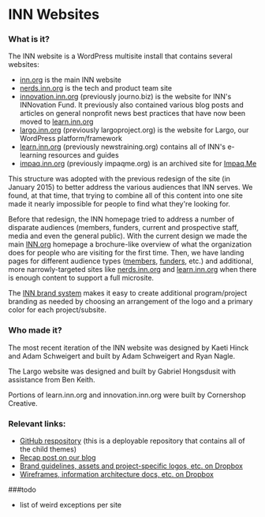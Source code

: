 # INN Websites

### What is it?

The INN website is a WordPress multisite install that contains several websites:

- [inn.org](https://inn.org) is the main INN website
- [nerds.inn.org](https://nerds.inn.org) is the tech and product team site
- [innovation.inn.org](https://innovation.inn.org) (previously journo.biz) is the website for INN's INNovation Fund. It previously also contained various blog posts and articles on general nonprofit news best practices that have now been moved to [learn.inn.org](https://learn.inn.org)
- [largo.inn.org](https://largo.inn.org) (previously largoproject.org) is the website for Largo, our WordPress platform/framework
- [learn.inn.org](https://learn.inn.org) (previously newstraining.org) contains all of INN's e-learning resources and guides
- [impaq.inn.org](https://impaq.inn.org) (previously impaqme.org) is an archived site for [Impaq.Me](/projects/apps/impaqme.md) 

This structure was adopted with the previous redesign of the site (in January 2015) to better address the various audiences that INN serves. We found, at that time, that trying to combine all of this content into one site made it nearly impossible for people to find what they're looking for.

Before that redesign, the INN homepage tried to address a number of disparate audiences (members, funders, current and prospective staff, media and even the general public). With the current design we made the main [INN.org](https://inn.org) homepage a brochure-like overview of what the organization does for people who are visiting for the first time. Then, we have landing pages for different audience types ([members](https://inn.org/for-members/), [funders](https://inn.org/for-funders/), etc.) and additional, more narrowly-targeted sites like [nerds.inn.org](https://nerds.inn.org) and [learn.inn.org](https://learn.inn.org) when there is enough content to support a full microsite.

The [INN brand system](https://www.dropbox.com/sh/recit7ea0iii5w6/AACqUkuLR0vGNHftVh-_GWEVa?dl=0) makes it easy to create additional program/project branding as needed by choosing an arrangement of the logo and a primary color for each project/subsite.

### Who made it?

The most recent iteration of the INN website was designed by Kaeti Hinck and Adam Schweigert and built by Adam Schweigert and Ryan Nagle.

The Largo website was designed and built by Gabriel Hongsdusit with assistance from Ben Keith.

Portions of learn.inn.org and innovation.inn.org were built by Cornershop Creative.

### Relevant links:

- [GitHub respository](https://github.com/INN/umbrella-inndev) (this is a deployable repository that contains all of the child themes)
- [Recap post on our blog](https://nerds.inn.org/2015/03/10/how-we-redesigned-inn-in-60-days/)
- [Brand guidelines, assets and project-specific logos, etc. on Dropbox](https://www.dropbox.com/sh/recit7ea0iii5w6/AACqUkuLR0vGNHftVh-_GWEVa?dl=0)
- [Wireframes, information architecture docs, etc. on Dropbox](https://www.dropbox.com/sh/3044s03msar93se/AABJhKL9hZ1RNymTMgB_BLzVa?dl=0)

###todo
- list of weird exceptions per site